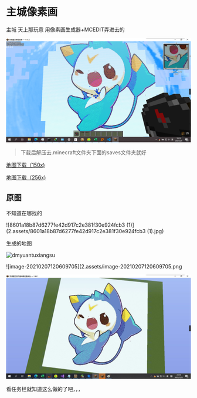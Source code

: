 # 主城像素画

主城 天上那玩意 用像素画生成器+MCEDIT弄进去的

![image-20210206101923648](2.assets/image-20210206101923648.png)

> 下载后解压去.minecraft文件夹下面的saves文件夹就好

<a href="2.assets/迪莫 150x.zip" target="_blank">地图下载（150x)</a>

<a href="2.assets/迪莫 256x.zip" target="_blank">地图下载（256x)</a>

## 原图

不知道在哪找的

![8601a18b87d6277fe42d917c2e381f30e924fcb3 (1)](2.assets/8601a18b87d6277fe42d917c2e381f30e924fcb3 (1).jpg)

生成的地图

![dmyuantuxiangsu](2.assets/dmyuantuxiangsu.png)

![image-20210207120609705](2.assets/image-20210207120609705.png

![image-20210207120633228](2.assets/image-20210207120633228.png)

看任务栏就知道这么做的了吧，，，